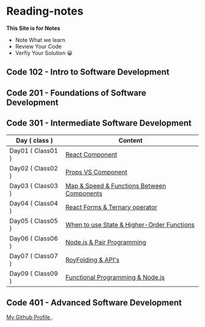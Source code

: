 # Reading-notes

**This Site is for Notes** 
- Note What we learn
- Review Your Code 
- Verfiy Your Solution 😀

## Code 102 - Intro to Software Development
## Code 201 - Foundations of Software Development
## Code 301 - Intermediate Software Development
| Day ( class ) | Content | 
| --------------- | --------------- | 
| Day01 ( Class01 ) | [React Component]( class01Read.md) | 
| Day02 ( Class02 ) | [Props VS Component]( class02Read.md) | 
| Day03 ( Class03 ) | [Map & Speed & Functions Between Components]( class03Read.md) | 
| Day04 ( Class04 ) | [React Forms & Ternary operator]( class04Read.md) | 
| Day05 ( Class05 ) | [When to use State & Higher-Order Functions]( class05Read.md) | 
| Day06 ( Class06 ) | [Node.js & Pair Programming ]( class06Read.md) | 
| Day07 ( Class07 ) | [RoyFolding & API's ]( class07Read.md) | 
| Day09 ( Class09 ) | [Functional Programming & Node.js ]( class09Read.md) | 

## Code 401 - Advanced Software Development

[ My Github Profile ](https://github.com/AhmedAbuAli).
